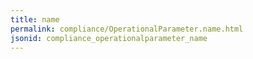 ```yaml
---
title: name
permalink: compliance/OperationalParameter.name.html
jsonid: compliance_operationalparameter_name
---
```

